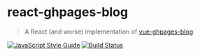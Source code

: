 # react-ghpages-blog
> A React (and worse) implementation of [vue-ghpages-blog](https://github.com/viko16/vue-ghpages-blog)

[![JavaScript Style Guide](https://img.shields.io/badge/code_style-standard-brightgreen.svg)](https://standardjs.com)
[![Build Status](https://travis-ci.org/IniZio/inizio.github.io.svg?branch=master)](https://travis-ci.org/IniZio/inizio.github.io)